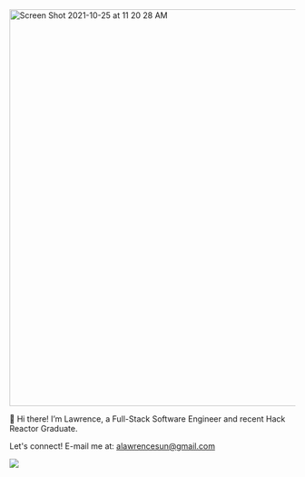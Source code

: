 <img width="700" alt="Screen Shot 2021-10-25 at 11 20 28 AM" src="https://user-images.githubusercontent.com/86628578/138749129-b947384a-aac8-4a56-83ab-8cb60ebedc73.png">



👋 Hi there! I’m Lawrence, a Full-Stack Software Engineer and recent Hack Reactor Graduate.

Let's connect! E-mail me at: alawrencesun@gmail.com

<a href="https://www.linkedin.com/in/lsun0">
<img src="https://img.shields.io/badge/LinkedIn-0077B5?style=for-the-badge&logo=linkedin&logoColor=white" />
</a>


<!---
DrewHang/DrewHang is a ✨ special ✨ repository because its `README.md` (this file) appears on your GitHub profile.
You can click the Preview link to take a look at your changes.
--->

<!--
**lawsun03/lawsun03** is a ✨ _special_ ✨ repository because its `README.md` (this file) appears on your GitHub profile.

Here are some ideas to get you started:

- 🔭 I’m currently working on ...
- 🌱 I’m currently learning ...
- 👯 I’m looking to collaborate on ...
- 🤔 I’m looking for help with ...
- 💬 Ask me about ...
- 📫 How to reach me: ...
- 😄 Pronouns: ...
- ⚡ Fun fact: ...
-->
